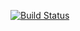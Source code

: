[![Build Status](https://dev.azure.com/sandbox-org-terraform/AZ-400/_apis/build/status%2FAZ-400-organization.gitapp?branchName=master)](https://dev.azure.com/sandbox-org-terraform/AZ-400/_build/latest?definitionId=3&branchName=master)
